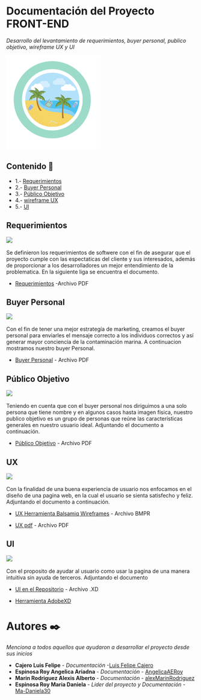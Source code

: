 # Documentación del Proyecto FRONT-END
_Desarrollo del levantamiento de requerimientos, buyer personal, publico objetivo, wireframe UX y UI_

<img src="https://github.com/Ma-Daniela30/FrontEndHTO/blob/main/logo.png" width="250">

## Contenido 🚀

* 1.- [Requerimientos](#requerimientos)
* 2.- [Buyer Personal](#buyer-personal)
* 3.- [Público Objetivo](#público-objetivo)
* 4.- [wireframe UX](#ux)
* 5.- [UI](#ui)

## Requerimientos

<img src="https://ebooksonline.es/wp-content/uploads/2020/01/ejemplos-de-requerimientos-funcionales-1024x576.jpg" width="250">

Se definieron los requerimientos de softwere con el fin de asegurar que el proyecto cumple con las espectaticas del cliente y sus interesados, además  de proporcionar a los desarrolladores un mejor entendimiento de la problematica. En la siguiente liga se encuentra el documento.

* [Requerimientos](https://github.com/Ma-Daniela30/FrontEndHTO/blob/main/Requerimientos.pdf) -Archivo PDF

## Buyer Personal 

<img src="https://dircomfidencial.com/wp-content/uploads/2021/08/buyer-persona.png" width="250">

Con el fin de tener una mejor estrategía de marketing, creamos el buyer personal para enviarles el mensaje correcto a los individuos correctos y así generar mayor conciencia de la contaminación marina. A continuacion mostramos nuestro buyer Personal.

* [Buyer Personal](https://github.com/Ma-Daniela30/FrontEndHTO/blob/main/Buyer%20Persona.pdf) - Archivo PDF

## Público Objetivo 

<img src="https://cm3sector.org/wp-content/uploads/2015/05/P%C3%BAblico-objetivo.jpg" width="250">

Teniendo en cuenta que con el buyer personal nos diriguimos a una solo persona que tiene nombre y en algunos casos hasta imagen física, nuestro publico objetivo es un grupo de personas que reúne las características generales en nuestro usuario ideal. Adjuntando el documento a continuación.


* [Público Objetivo](https://github.com/Ma-Daniela30/FrontEndHTO/blob/main/Público%20Objetivo.pdf) - Archivo PDF

## UX

<img src="https://www.seoptimer.com/es/blog/wp-content/uploads/2020/06/uiux.png" width="250">

Con la finalidad de una buena experiencia de usuario nos enfocamos en el diseño de una pagina web, en la cual el usuario se sienta satisfecho y feliz. Adjuntando el documento a continuación.


* [UX Herramienta Balsamiq Wireframes](https://github.com/Ma-Daniela30/FrontEndHTO/blob/main/disenioUX.bmpr) - Archivo BMPR

* [UX pdf](https://github.com/Ma-Daniela30/FrontEndHTO/blob/main/DisenioUX.pdf) - Archivo PDF

## UI

<img src="https://miro.medium.com/max/1024/1*mcbxrQ9dmgX6v8KA7Uo4nw.jpeg" width="250">

Con el proposito de ayudar al usuario como usar la pagina de una manera intuitiva sin ayuda de terceros. Adjuntando el documento


* [UI en el Repositorio](https://github.com/Ma-Daniela30/FrontEndHTO/blob/main/UI.xd) - Archivo .XD

* [Herramienta AdobeXD](https://xd.adobe.com/view/4d8b0f4c-0b7a-4a5a-85ff-7a92b624ab1e-18d8/) 

# Autores ✒️
_Menciona a todos aquellos que ayudaron a desarrollar el proyecto desde sus inicios_

* **Cajero Luis Felipe** - *Documentación* -[Luis Felipe Cajero](https://github.com/luizcajero)
* **Espinosa Roy Angelica Ariadna** - *Documentación* - [AngelicaAERoy](https://github.com/AngelicaRoy)
* **Marin Rodriguez Alexis Alberto** - *Documentación* - [alexMarinRodriguez](https://github.com/alexMarinRodriguez)
* **Espinosa Roy Maria Daniela** - *Lider del proyecto y Documentación* - [Ma-Daniela30](https://github.com/Ma-Daniela30)
